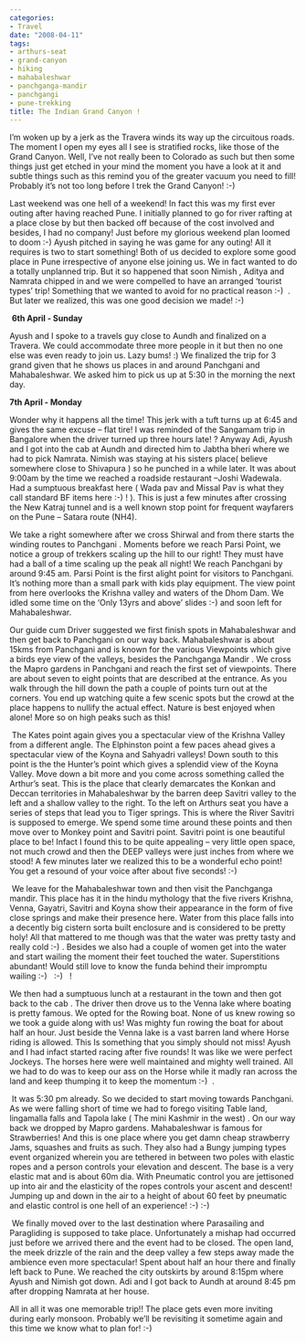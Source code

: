 ```yaml
---
categories:
- Travel
date: "2008-04-11"
tags:
- arthurs-seat
- grand-canyon
- hiking
- mahabaleshwar
- panchganga-mandir
- panchgangi
- pune-trekking
title: The Indian Grand Canyon !
---
```


I’m woken up by a jerk as the Travera winds its way up the circuitous roads. The moment I open my eyes all I see is stratified rocks, like those of the Grand Canyon. Well, I’ve not really been to Colorado as such but then some things just get etched in your mind the moment you have a look at it and subtle things such as this remind you of the greater vacuum you need to fill! Probably it’s not too long before I trek the Grand Canyon! :-)

Last weekend was one hell of a weekend! In fact this was my first ever outing after having reached Pune. I initially planned to go for river rafting at a place close by but then backed off because of the cost involved and besides, I had no company! Just before my glorious weekend plan loomed to doom :-) Ayush pitched in saying he was game for any outing! All it requires is two to start something! Both of us decided to explore some good place in Pune irrespective of anyone else joining us. We in fact wanted to do a totally unplanned trip. But it so happened that soon Nimish , Aditya and Namrata chipped in and we were compelled to have an arranged ‘tourist types’ trip! Something that we wanted to avoid for no practical reason :-)  . But later we realized, this was one good decision we made! :-)

 **6th April - Sunday**

Ayush and I spoke to a travels guy close to Aundh and finalized on a Travera. We could accommodate three more people in it but then no one else was even ready to join us. Lazy bums! :) We finalized the trip for 3 grand given that he shows us places in and around Panchgani and Mahabaleshwar. We asked him to pick us up at 5:30 in the morning the next day.

**7th April - Monday**

Wonder why it happens all the time! This jerk with a tuft turns up at 6:45 and gives the same excuse – flat tire! I was reminded of the Sangamam trip in Bangalore when the driver turned up three hours late! ? Anyway Adi, Ayush and I got into the cab at Aundh and directed him to Jabtha bheri where we had to pick Namrata. Nimish was staying at his sisters place( believe somewhere close to Shivapura ) so he punched in a while later. It was about 9:00am by the time we reached a roadside restaurant –Joshi Wadewala. Had a sumptuous breakfast here ( Wada pav and Missal Pav is what they call standard BF items here :-) ! ). This is just a few minutes after crossing the New Katraj tunnel and is a well known stop point for frequent wayfarers on the Pune – Satara route (NH4).

We take a right somewhere after we cross Shirwal and from there starts the winding routes to Panchgani . Moments before we reach Parsi Point, we notice a group of trekkers scaling up the hill to our right! They must have had a ball of a time scaling up the peak all night! We reach Panchgani by around 9:45 am. Parsi Point is the first alight point for visitors to Panchgani. It’s nothing more than a small park with kids play equipment. The view point from here overlooks the Krishna valley and waters of the Dhom Dam. We idled some time on the ‘Only 13yrs and above’ slides :-) and soon left for Mahabaleshwar.

Our guide cum Driver suggested we first finish spots in Mahabaleshwar and then get back to Panchgani on our way back. Mahabaleshwar is about 15kms from Panchgani and is known for the various Viewpoints which give a birds eye view of the valleys, besides the Panchganga Mandir . We cross the Mapro gardens in Panchgani and reach the first set of viewpoints. There are about seven to eight points that are described at the entrance. As you walk through the hill down the path a couple of points turn out at the corners. You end up watching quite a few scenic spots but the crowd at the place happens to nullify the actual effect. Nature is best enjoyed when alone! More so on high peaks such as this!

 The Kates point again gives you a spectacular view of the Krishna Valley from a different angle. The Elphinston point a few paces ahead gives a spectacular view of the Koyna and Sahyadri valleys! Down south to this point is the the Hunter’s point which gives a splendid view of the Koyna Valley. Move down a bit more and you come across something called the Arthur’s seat. This is the place that clearly demarcates the Konkan and Deccan territories in Mahabaleshwar by the barren deep Savitri valley to the left and a shallow valley to the right. To the left on Arthurs seat you have a series of steps that lead you to Tiger springs. This is where the River Savitri is supposed to emerge. We spend some time around these points and then move over to Monkey point and Savitri point. Savitri point is one beautiful place to be! Infact I found this to be quite appealing – very little open space, not much crowd and then the DEEP valleys were just inches from where we stood! A few minutes later we realized this to be a wonderful echo point! You get a resound of your voice after about five seconds! :-)

 We leave for the Mahabaleshwar town and then visit the Panchganga mandir. This place has it in the hindu mythology that the five rivers Krishna, Venna, Gayatri, Savitri and Koyna show their appearance in the form of five close springs and make their presence here. Water from this place falls into a decently big cistern sorta built enclosure and is considered to be pretty holy! All that mattered to me though was that the water was pretty tasty and really cold :-) . Besides we also had a couple of women get into the water and start wailing the moment their feet touched the water. Superstitions abundant! Would still love to know the funda behind their impromptu wailing :-)   :-)   !

We then had a sumptuous lunch at a restaurant in the town and then got back to the cab . The driver then drove us to the Venna lake where boating is pretty famous. We opted for the Rowing boat. None of us knew rowing so we took a guide along with us! Was mighty fun rowing the boat for about half an hour. Just beside the Venna lake is a vast barren land where Horse riding is allowed. This Is something that you simply should not miss! Ayush and I had infact started racing after five rounds! It was like we were perfect Jockeys. The horses here were well maintained and mighty well trained. All we had to do was to keep our ass on the Horse while it madly ran across the land and keep thumping it to keep the momentum :-)  .

 It was 5:30 pm already. So we decided to start moving towards Panchgani. As we were falling short of time we had to forego visiting Table land, lingamalla falls and Tapola lake ( The mini Kashmir in the west) . On our way back we dropped by Mapro gardens. Mahabaleshwar is famous for Strawberries! And this is one place where you get damn cheap strawberry Jams, squashes and fruits as such. They also had a Bungy jumping types event organized wherein you are tethered in between two poles with elastic ropes and a person controls your elevation and descent. The base is a very elastic mat and is about 60m dia. With Pneumatic control you are jettisoned up into air and the elasticity of the ropes controls your ascent and descent! Jumping up and down in the air to a height of about 60 feet by pneumatic and elastic control is one hell of an experience! :-) :-)

 We finally moved over to the last destination where Parasailing and Paragliding is supposed to take place. Unfortunately a mishap had occurred just before we arrived there and the event had to be closed. The open land, the meek drizzle of the rain and the deep valley a few steps away made the ambience even more spectacular! Spent about half an hour there and finally left back to Pune. We reached the city outskirts by around 8:15pm where Ayush and Nimish got down. Adi and I got back to Aundh at around 8:45 pm after dropping Namrata at her house.

All in all it was one memorable trip!! The place gets even more inviting during early monsoon. Probably we’ll be revisiting it sometime again and this time we know what to plan for! :-)
